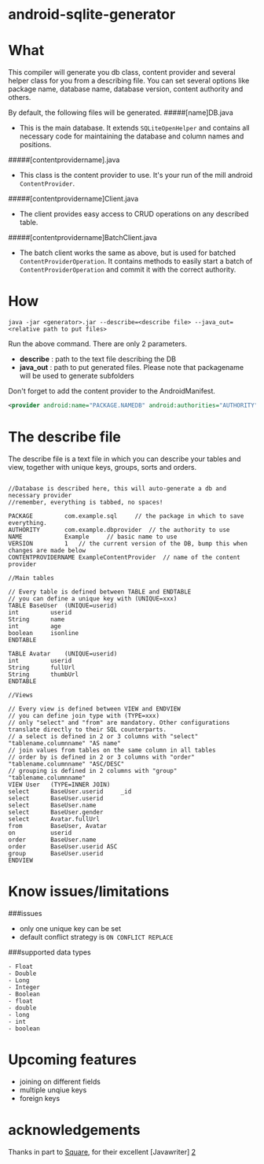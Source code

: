 android-sqlite-generator
========================



# What

This compiler will generate you db class, content provider and several helper class for you from a describing file. You can set several options like package name, database name, database version, content authority and others.

By default, the following files will be generated.
#####[name]DB.java
- This is the main database. It extends `SQLiteOpenHelper` and contains all necessary code for maintaining the database and column names and positions.

#####[contentprovidername].java
- This class is the content provider to use. It's your run of the mill android `ContentProvider`.

#####[contentprovidername]Client.java
- The client provides easy access to CRUD operations on any described table.

#####[contentprovidername]BatchClient.java
- The batch client works the same as above, but is used for batched `ContentProviderOperation`. It contains methods to easily start a batch of `ContentProviderOperation` and commit it with the correct authority.

# How

	java -jar <generator>.jar --describe=<describe file> --java_out=<relative path to put files>


Run the above command. There are only 2 parameters.

- **describe** : path to the text file describing the DB
- **java_out** : path to put generated files. Please note that packagename will be used to generate subfolders

Don't forget to add the content provider to the AndroidManifest.

```xml
<provider android:name="PACKAGE.NAMEDB" android:authorities="AUTHORITY">
```

# The describe file

The describe file is a text file in which you can describe your tables and view, together with unique keys, groups, sorts and orders.

```

//Database is described here, this will auto-generate a db and necessary provider
//remember, everything is tabbed, no spaces!

PACKAGE			com.example.sql		// the package in which to save everything.
AUTHORITY		com.example.dbprovider	// the authority to use
NAME			Example		// basic name to use
VERSION			1	// the current version of the DB, bump this when changes are made below
CONTENTPROVIDERNAME	ExampleContentProvider	// name of the content provider

//Main tables

// Every table is defined between TABLE and ENDTABLE
// you can define a unique key with (UNIQUE=xxx)
TABLE BaseUser	(UNIQUE=userid)
int			userid
String		name
int			age
boolean		isonline
ENDTABLE

TABLE Avatar	(UNIQUE=userid)
int			userid
String		fullUrl
String		thumbUrl
ENDTABLE

//Views

// Every view is defined between VIEW and ENDVIEW
// you can define join type with (TYPE=xxx)
// only "select" and "from" are mandatory. Other configurations translate directly to their SQL counterparts.
// a select is defined in 2 or 3 columns with "select" "tablename.columnname" "AS name"
// join values from tables on the same column in all tables
// order by is defined in 2 or 3 columns with "order" "tablename.columnname" "ASC/DESC"
// grouping is defined in 2 columns with "group" "tablename.columnname"
VIEW User	(TYPE=INNER JOIN)
select		BaseUser.userid		_id
select		BaseUser.userid
select		BaseUser.name
select		BaseUser.gender
select		Avatar.fullUrl
from		BaseUser, Avatar
on			userid
order		BaseUser.name
order		BaseUser.userid	ASC
group		BaseUser.userid
ENDVIEW
```

# Know issues/limitations

###issues
- only one unique key can be set
- default conflict strategy is `ON CONFLICT REPLACE`

###supported data types
```
- Float
- Double
- Long
- Integer
- Boolean
- float
- double
- long
- int
- boolean
```

# Upcoming features
- joining on different fields
- multiple unqiue keys
- foreign keys

# acknowledgements

Thanks in part to [Square][1], for their excellent [Javawriter] [2]

[1]:http://square.github.io/
[2]:https://github.com/square/javawriter
